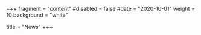 +++ 
fragment = "content" 
#disabled = false 
#date = "2020-10-01" 
weight = 10 
background = "white"

title = "News" 
+++
